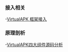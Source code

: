 ### 接入相关
-[VirtualAPK 框架接入](http://www.jianshu.com/p/013510c19391)
### 原理剖析
-[VirtualAPK四大组件源码分析](https://mp.weixin.qq.com/s?__biz=MzAxMTI4MTkwNQ==&mid=2650823488&idx=1&sn=2976c8ddc0c206149b14c527260f7766&chksm=80b78fdeb7c006c8a9585db794c51e799049ec50d23c4d738c78d77454f6b0291227a00e2def&mpshare=1&scene=1&srcid=0712oTUswGWi172UK0Azpg4i&key=8652b956ca1971a47b1e263b435230c7469d30646ddbe6ce2fb781033d6eba5215c9fd7e5eaf0bd73dd5da279b32dd901261d5e55bf32997bc333ad8a059e095e2193a5baa805447fc49cd315fca4404&ascene=0&uin=MTI0NjM4NTEyMA%3D%3D&devicetype=iMac+MacBookPro11%2C4+OSX+OSX+10.11.1+build(15B42)&version=12010110&nettype=WIFI&fontScale=100&pass_ticket=mswE9bS3QeCxTOoepaUWh9VXHxeYMosdkHkAydyR09JHQkVe%2BAJHCCnPQrRpBfQN)